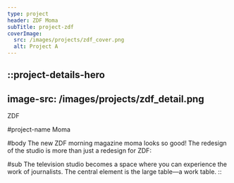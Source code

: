 ```yaml
---
type: project
header: ZDF Moma
subTitle: project-zdf
coverImage:
  src: /images/projects/zdf_cover.png
  alt: Project A
---
```


::project-details-hero
---
image-src: /images/projects/zdf_detail.png
---
ZDF

#project-name
Moma

#body
The new ZDF morning magazine moma looks so good! The redesign of the studio is more than just a redesign for ZDF:

#sub
The television studio becomes a space where you can experience the work of journalists. The central element is the large table—a work table.
::
